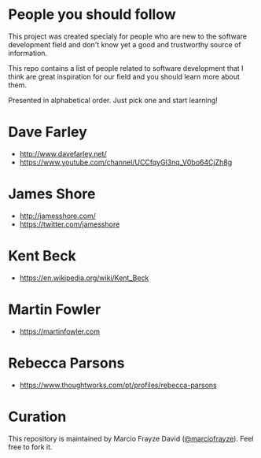 # People you should follow

This project was created specialy for people who are new to the software development field and don't know yet a good and trustworthy source of information.

This repo contains a list of people related to software development that I think are great inspiration for our field and you should learn more about them.

Presented in alphabetical order. Just pick one and start learning!

# Dave Farley
- http://www.davefarley.net/
- https://www.youtube.com/channel/UCCfqyGl3nq_V0bo64CjZh8g

# James Shore
- http://jamesshore.com/
- https://twitter.com/jamesshore

# Kent Beck
- https://en.wikipedia.org/wiki/Kent_Beck

# Martin Fowler
- https://martinfowler.com

# Rebecca Parsons
- https://www.thoughtworks.com/pt/profiles/rebecca-parsons

# Curation

This repository is maintained by Marcio Frayze David ([@marciofrayze](https://twitter.com/marciofrayze)). Feel free to fork it.
